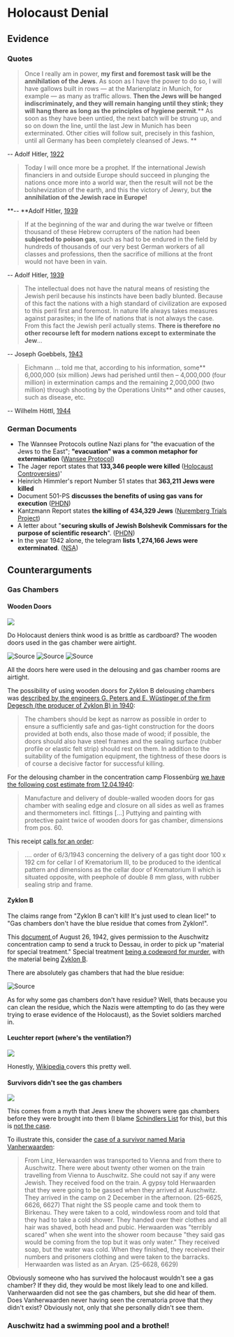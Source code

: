 # Holocaust Denial

## Evidence

### Quotes

> Once I really am in power, **my first and foremost task will be the annihilation of the Jews**. As soon as I have the power to do so, I will have gallows built in rows — at the Marienplatz in Munich, for example — as many as traffic allows. **Then the Jews will be hanged indiscriminately, and they will remain hanging until they stink; they will hang there as long as the principles of hygiene permit**.** As soon as they have been untied, the next batch will be strung up, and so on down the line, until the last Jew in Munich has been exterminated. Other cities will follow suit, precisely in this fashion, until all Germany has been completely cleansed of Jews. **

\-- Adolf Hitler, [1922](https://www.ifz-muenchen.de/archiv/zs/zs-0640.pdf)

> Today I will once more be a prophet. If the international Jewish financiers in and outside Europe should succeed in plunging the nations once more into a world war, then the result will not be the bolshevization of the earth, and this the victory of Jewry, but **the annihilation of the Jewish race in Europe!**

**-- **Adolf Hitler, [1939](http://www.holocaustresearchproject.org/holoprelude/jewishquestion.html)

> If at the beginning of the war and during the war twelve or fifteen thousand of these Hebrew corrupters of the nation had been **subjected to poison gas**, such as had to be endured in the field by hundreds of thousands of our very best German workers of all classes and professions, then the sacrifice of millions at the front would not have been in vain.

\-- Adolf Hitler, [1939](https://www.historycrunch.com/mein-kampf.html#/)

> The intellectual does not have the natural means of resisting the Jewish peril because his instincts have been badly blunted. Because of this fact the nations with a high standard of civilization are exposed to this peril first and foremost. In nature life always takes measures against parasites; in the life of nations that is not always the case. From this fact the Jewish peril actually stems. **There is therefore no other recourse left for modern nations except to exterminate the Jew**…

\-- Joseph Goebbels, [1943](https://web.archive.org/web/20191230081506/http://www.nizkor.org:80/hweb/people/g/goebbels-joseph/goebbels-1948-excerpts-02.html)

> Eichmann ... told me that, according to his information, some** 6,000,000 (six million) Jews had perished until then – 4,000,000 (four million) in extermination camps and the remaining 2,000,000 (two million) through shooting by the Operations Units** and other causes, such as disease, etc.

\-- Wilhelm Höttl, [1944](https://web.archive.org/web/20040607002323/http://david-kahn.com/articles-secret-history-author-front.htm)

### German Documents[&#xD;](https://web.archive.org/web/20191230081506/http://www.nizkor.org:80/hweb/people/g/goebbels-joseph/goebbels-1948-excerpts-02.html)

* The Wannsee Protocols outline Nazi plans for "the evacuation of the Jews to the East"; **"evacuation" was a common metaphor for extermination** ([Wansee Protocol](http://holocaust.umd.umich.edu/news/uploads/WanseeProtocols.pdf))
* The Jager report states that **133,346 people were killed** ([Holocaust Controversies](http://holocaustcontroversies.blogspot.com/2012/04/jager-report.html))'
* Heinrich Himmler's report Number 51 states that **363,211 Jews were killed**
* Document 501-PS **discusses the benefits of using gas vans for execution** ([PHDN](https://phdn.org/archives/www.ess.uwe.ac.uk/genocide/gasvan1.htm))
* Kantzmann Report states **the killing of 434,329 Jews** ([Nuremberg Trials Project](http://nuremberg.law.harvard.edu/documents/4404-cover-letter-to-ss#p.1))
* A letter about "**securing skulls of Jewish Bolshevik Commissars for the purpose of scientific research**". ([PHDN](https://phdn.org/archives/www.mazal.org/NO-series/NO-0085-000.htm))
* &#x20;In the year 1942 alone, the telegram **lists 1,274,166 Jews were exterminated**. ([NSA](https://www.nsa.gov/portals/75/documents/about/cryptologic-heritage/historical-figures-publications/publications/wwii/eavesdropping.pdf#page=84))

## Counterarguments

### Gas Chambers

#### Wooden Doors

![](<../.gitbook/assets/iQ4blnJ (1).jpeg>)

Do Holocaust deniers think wood is as brittle as cardboard? The wooden doors used in the gas chamber were airtight.

![Source](../.gitbook/assets/door1.jpe) ![Source](../.gitbook/assets/door2.jpe) ![Source](../.gitbook/assets/door3.jpe)

All the doors here were used in the delousing and gas chamber rooms are airtight.

The possibility of using wooden doors for Zyklon B delousing chambers was [described by the engineers G. Peters and E. Wüstinger of the firm Degesch (the producer of Zyklon B) in 1940](https://books.google.com/books?id=litDAAAAYAAJ\&focus=searchwithinvolume\&q=%22ausf%C3%BChrung+in+holz%22):

> The chambers should be kept as narrow as possible in order to ensure a sufficiently safe and gas-tight construction for the doors provided at both ends, also those made of wood; if possible, the doors should also have steel frames and the sealing surface (rubber profile or elastic felt strip) should rest on them. In addition to the suitability of the fumigation equipment, the tightness of these doors is of course a decisive factor for successful killing.>

For the delousing chamber in the concentration camp Flossenbürg [we have the following cost estimate from 12.04.1940](https://anno.onb.ac.at/cgi-content/anno-plus?aid=ztg\&datum=1995\&page=332\&size=45):

> Manufacture and delivery of double-walled wooden doors for gas chamber with sealing edge and closure on all sides as well as frames and thermometers incl. fittings \[...] Puttying and painting with protective paint twice of wooden doors for gas chamber, dimensions from pos. 60.&#x20;>

&#x20;This receipt [calls for an order](http://www.nizkor.com/hweb/camps/auschwitz/crematoria/order-for-door.html):

> .... order of 6/3/1943 concerning the delivery of a gas tight door 100 x 192 cm for cellar I of Krematorium III, to be produced to the identical pattern and dimensions as the cellar door of Krematorium II which is situated opposite, with peephole of double 8 mm glass, with rubber sealing strip and frame.
>
>>

#### Zyklon B

The claims range from "Zyklon B can't kill! It's just used to clean lice!" to "Gas chambers don't have the blue residue that comes from Zyklon!".

This [document ](https://phdn.org/archives/holocaust-history.org/auschwitz/19420826-dessau/)of August 26, 1942, gives permission to the Auschwitz concentration camp to send a truck to Dessau, in order to pick up "material for special treatment." Special treatment [being a codeword for murder](https://en.wikipedia.org/wiki/Sonderbehandlung), with the material being [Zyklon B](http://auschwitz.org/gfx/auschwitz/\_thumbs/en/defaultgalerie/713/2/1/20080716\_2011242469\_dok6,oHuCn6impHCVqcKHZpY.jpg).

There are absolutely gas chambers that had the blue residue:

![Source](../.gitbook/assets/PTMAJ031.jfif)

As for why some gas chambers don't have residue? Well, thats because you can clean the residue, which the Nazis were attempting to do (as they were trying to erase evidence of the Holocaust), as the Soviet soldiers marched in.

#### Leuchter report (where's the ventilation?)

![](<../.gitbook/assets/twimem03 (1).png>)

Honestly, [Wikipedia ](https://en.wikipedia.org/wiki/Leuchter\_report)covers this pretty well.

#### Survivors didn't see the gas chambers

![](../.gitbook/assets/twimem14.png)

This comes from a myth that Jews knew the showers were gas chambers before they were brought into them (I blame [Schindlers List](https://www.youtube.com/watch?v=jjy8Z1hK2wY) for this), but this is [not the case](https://holocaustcontroversies.blogspot.com/2015/08/knowledge-of-mass-extermination-among.html).

To illustrate this, consider the [case of a survivor named Maria Vanherwaarden](http://web.archive.org/web/19990421163441/http://ihr.org/books/kulaszka/21herwaarden.html):&#x20;

> From Linz, Herwaarden was transported to Vienna and from there to Auschwitz. There were about twenty other women on the train travelling from Vienna to Auschwitz. She could not say if any were Jewish. They received food on the train. A gypsy told Herwaarden that they were going to be gassed when they arrived at Auschwitz. They arrived in the camp on 2 December in the afternoon. (25-6625, 6626, 6627) That night the SS people came and took them to Birkenau. They were taken to a cold, windowless room and told that they had to take a cold shower. They handed over their clothes and all hair was shaved, both head and pubic. Herwaarden was "terribly scared" when she went into the shower room because "they said gas would be coming from the top but it was only water." They received soap, but the water was cold. When they finished, they received their numbers and prisoners clothing and were taken to the barracks. Herwaarden was listed as an Aryan. (25-6628, 6629)

Obviously someone who has survived the holocaust wouldn't see a gas chamber? If they did, they would be most likely lead to one and killed. Vanherwaarden did not see the gas chambers, but she did hear of them. Does Vanherwaarden never having seen the crematoria prove that they didn't exist? Obviously not, only that she personally didn't see them.

### Auschwitz had a swimming pool and a brothel!
